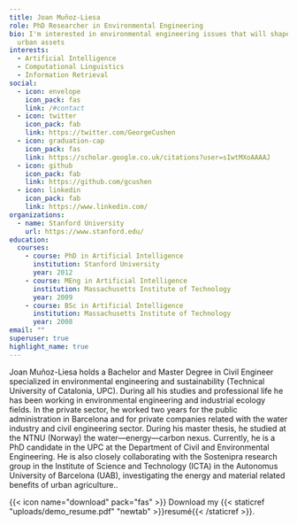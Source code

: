 ```yaml
---
title: Joan Muñoz-Liesa
role: PhD Researcher in Environmental Engineering
bio: I'm interested in environmental engineering issues that will shape future
  urban assets
interests:
  - Artificial Intelligence
  - Computational Linguistics
  - Information Retrieval
social:
  - icon: envelope
    icon_pack: fas
    link: /#contact
  - icon: twitter
    icon_pack: fab
    link: https://twitter.com/GeorgeCushen
  - icon: graduation-cap
    icon_pack: fas
    link: https://scholar.google.co.uk/citations?user=sIwtMXoAAAAJ
  - icon: github
    icon_pack: fab
    link: https://github.com/gcushen
  - icon: linkedin
    icon_pack: fab
    link: https://www.linkedin.com/
organizations:
  - name: Stanford University
    url: https://www.stanford.edu/
education:
  courses:
    - course: PhD in Artificial Intelligence
      institution: Stanford University
      year: 2012
    - course: MEng in Artificial Intelligence
      institution: Massachusetts Institute of Technology
      year: 2009
    - course: BSc in Artificial Intelligence
      institution: Massachusetts Institute of Technology
      year: 2008
email: ""
superuser: true
highlight_name: true
---
```

Joan Muñoz-Liesa holds a Bachelor and Master Degree in Civil Engineer specialized in environmental engineering and sustainability (Technical University of Catalonia, UPC). During all his studies and professional life he has been working in environmental engineering and industrial ecology fields. In the private sector, he worked two years for the public administration in Barcelona and for private companies related with the water industry and civil engineering sector. During his master thesis, he studied at the NTNU (Norway) the water—energy—carbon nexus. Currently, he is a PhD candidate in the UPC at the Department of Civil and Environmental Engineering. He is also closely collaborating with the Sostenipra research group in the Institute of Science and Technology (ICTA) in the Autonomus University of Barcelona (UAB), investigating the energy and material related benefits of urban agriculture..

{{< icon name="download" pack="fas" >}} Download my {{< staticref "uploads/demo_resume.pdf" "newtab" >}}resumé{{< /staticref >}}.